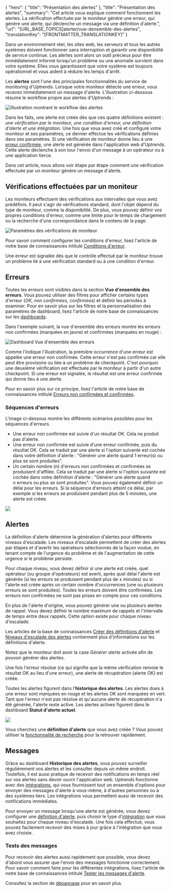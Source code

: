 {
  "hero": {
    "title": "Présentation des alertes"
  },
  "title": "Présentation des alertes",
  "summary": "Cet article vous explique comment fonctionnent les alertes. La vérification effectuée par le moniteur génère une erreur, qui génère une alerte, qui déclenche un message via une définition d'alerte.",
  "url": "[URL_BASE_TOPICS]alerter/vue-densemble-des-alertes",
  "translationKey": "[FRONTMATTER_TRANSLATIONKEY]"
}

Dans un environnement réel, les sites web, les serveurs et tous les autres systèmes doivent fonctionner sans interruption et garantir une disponibilité de service continue. Les alertes sont alors un outil précieux pour être immédiatement informé lorsqu'un problème ou une anomalie survient dans votre système. Elles vous garantissent que votre système est toujours opérationnel et vous aident à réduire les temps d'arrêt.

Les **alertes** sont l'une des principales fonctionnalités du service de monitoring d'Uptrends. Lorsque votre moniteur détecte une erreur, vous recevez immédiatement un message d'alerte. L'illustration ci-dessous résume le workflow propre aux alertes d'Uptrends :

![Illustration montrant le workflow des alertes]([LINK_URL_1])

Dans les faits, une alerte est créée dès que ces quatre définitions existent : *une vérification par le moniteur, une condition d'erreur, une définition d'alerte et une intégration*. Une fois que vous avez créé et configuré votre moniteur et ses paramètres, ce dernier effectue les vérifications définies dans ses paramètres. Si une vérification de moniteur donne lieu à une [erreur confirmée]([LINK_URL_2]), une alerte est générée dans l'application web d'Uptrends. Cette alerte déclenche à son tour l'envoi d'un message à un opérateur ou à une application tierce.


Dans cet article, nous allons voir étape par étape comment une vérification effectuée par un moniteur génère un message d'alerte.

## Vérifications effectuées par un moniteur

Les moniteurs effectuent des vérifications aux intervalles que vous avez prédéfinis. Il peut s'agir de vérifications standard, dont l'objet dépend du type de moniteur, comme la disponibilité. De plus, vous pouvez définir vos propres conditions d'erreur, comme une limite pour le temps de chargement ou la recherche d'une correspondance dans le contenu de la page.

![Paramètres des vérifications de moniteur]([LINK_URL_3])

Pour savoir comment configurer les conditions d'erreur, lisez l'article de notre base de connaissances intitulé [Conditions d'erreur]([LINK_URL_4]).

Une erreur est signalée dès que le contrôle effectué par le moniteur trouve un problème lié à une vérification standard ou à une condition d'erreur.

## Erreurs

Toutes les erreurs sont visibles dans la section **Vue d'ensemble des erreurs**. Vous pouvez utiliser des filtres pour afficher certains types d'erreur (*OK, non confirmées, confirmées*) et définir les périodes à examiner. Pour en savoir plus sur les filtres et la personnalisation des paramètres de dashboard, lisez l'article de notre base de connaissances sur les [dashboards]([LINK_URL_5]).

Dans l'exemple suivant, la vue d'ensemble des erreurs montre les erreurs non confirmées (marquées en jaune) et confirmées (marquées en rouge) :

![Dashboard Vue d'ensemble des erreurs]([LINK_URL_6])

Comme l'indique l'illustration, la première occurrence d'une erreur est appelée une erreur non confirmée. Cette erreur n'est pas confirmée car elle peut être provisoire ou liée à un problème de checkpoint. C'est pourquoi une deuxième vérification est effectuée par le moniteur à partir d'un autre checkpoint. Si une erreur est signalée, le résultat est une erreur confirmée qui donne lieu à une alerte.

Pour en savoir plus sur ce principe, lisez l'article de notre base de connaissances intitulé [Erreurs non confirmées et confirmées]([LINK_URL_7]).

### Séquences d'erreurs

L'image ci-dessous montre les différents scénarios possibles pour les séquences d'erreurs.

- Une erreur non confirmée est suivie d'un résultat OK. Cela ne produit pas d'alerte.
- Une erreur non confirmée est suivie d'une erreur confirmée, puis du résultat OK. Cela se traduit par une alerte si l'option suivante est cochée dans votre définition d'alerte : "Générer une alerte quand 1 erreur(s) ou plus se sont produites".
- Un certain nombre (n) d'erreurs non confirmées et confirmées se produisent d'affilée. Cela se traduit par une alerte si l'option suivante est cochée dans votre définition d'alerte : "Générer une alerte quand n erreurs ou plus se sont produites". Vous pouvez également définir un délai pour les erreurs. Si la séquence d'erreurs atteint ce délai, par exemple si les erreurs se produisent pendant plus de 5 minutes, une alerte est créée.

![]([LINK_URL_8])

## Alertes

La définition d'alerte détermine la génération d'alertes pour différents niveaux d'escalade. Les niveaux d'escalade permettent de créer des alertes par étapes et d'avertir les opérateurs sélectionnés de la façon voulue, en tenant compte de l'urgence du problème et de l'augmentation de cette urgence si le problème persiste.

Pour chaque niveau, vous devez définir si une alerte est créée, quel opérateur (ou groupe d'opérateurs) est averti, après quel délai l'alerte est générée (si les erreurs se produisent pendant plus de x minutes) ou si l'alerte est créée après un certain nombre d'occurrences (une ou plusieurs erreurs se sont produites). Toutes les erreurs doivent être confirmées. Les erreurs non confirmées ne sont pas prises en compte pour ces conditions.

En plus de l'alerte d'origine, vous pouvez générer une ou plusieurs alertes de rappel. Vous devez définir le nombre maximum de rappels et l'intervalle de temps entre deux rappels. Cette option existe pour chaque niveau d'escalade.

Les articles de la base de connaissances [Créer des définitions d'alerte]([LINK_URL_9]) et [Niveaux d'escalade des alertes]([LINK_URL_10]) contiennent plus d'informations sur les définitions d'alerte.

Notez que le moniteur doit avoir la case *Générer alerte* activée afin de pouvoir générer des alertes.

Une fois l'erreur résolue (ce qui signifie que la même vérification renvoie le résultat OK au lieu d'une erreur), une alerte de récupération (alerte OK) est créée.

Toutes les alertes figurent dans l'**historique des alertes**. Les alertes dues à une erreur sont marquées en rouge et les alertes OK sont marquées en vert. Tant que l'erreur n'est pas résolue et qu'aucune alerte de récupération n'a été générée, l'alerte reste active. Les alertes actives figurent dans le dashboard **Statut d'alerte actuel**.

![]([LINK_URL_11])

Vous cherchez une **définition d'alerte** que vous avez créée ? Vous pouvez utiliser la [fonctionnalité de recherche]([LINK_URL_12]) pour la retrouver rapidement.

## Messages

Grâce au dashboard **Historique des alertes**, vous pouvez surveiller régulièrement vos alertes et les consulter depuis un même endroit. Toutefois, il est aussi pratique de recevoir des notifications en temps réel sur vos alertes sans devoir ouvrir l'application web. Uptrends fonctionne avec des [intégrations]([LINK_URL_13]), qui vous fournissent tout un ensemble d'options pour envoyer des messages d'alerte à vous-même, à d'autres personnes ou à des systèmes tiers. Les intégrations vous permettent aussi de recevoir des notifications immédiates.

Pour envoyer un message lorsqu'une alerte est générée, vous devez configurer une [définition d'alerte]([LINK_URL_14]), puis choisir le type d'[intégration]([LINK_URL_15]) que vous souhaitez pour chaque niveau d'escalade. Une fois cela effectué, vous pouvez facilement recevoir des mises à jour grâce à l'intégration que vous avez choisie.

### Tests des messages

Pour recevoir des alertes aussi rapidement que possible, vous devez d'abord vous assurer que l'envoi des messages fonctionne correctement. Pour savoir comment faire pour les différentes intégrations, lisez l'article de notre base de connaissances intitulé [Tester les messages d'alerte]([LINK_URL_16]).

Consultez la section de [dépannage]([LINK_URL_17]) pour en savoir plus.